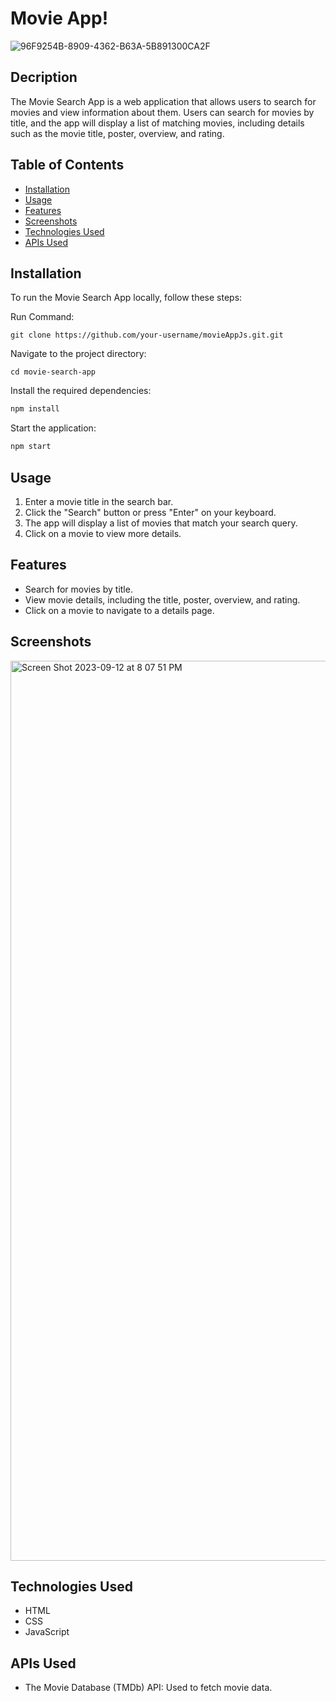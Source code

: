 # Movie App!

![96F9254B-8909-4362-B63A-5B891300CA2F](https://github.com/hefamba/movieAppJs/assets/81347556/3b8382b8-dde7-4c72-9d83-bacab4ba25c3)

## Decription
The Movie Search App is a web application that allows users to search for movies and view information about them. Users can search for movies by title, and the app will display a list of matching movies, including details such as the movie title, poster, overview, and rating.

## Table of Contents

- [Installation](#installation)
- [Usage](#usage)
- [Features](#features)
- [Screenshots](#screenshots)
- [Technologies Used](#technologies-used)
- [APIs Used](#apis-used)

## Installation

To run the Movie Search App locally, follow these steps:

Run Command:

	git clone https://github.com/your-username/movieAppJs.git.git

Navigate to the project directory:

	cd movie-search-app

Install the required dependencies:

``` bash
npm install
```
Start the application:

```bash
npm start
```

## Usage

1. Enter a movie title in the search bar.
2. Click the "Search" button or press "Enter" on your keyboard.
3. The app will display a list of movies that match your search query.
4. Click on a movie to view more details.

## Features

- Search for movies by title.
- View movie details, including the title, poster, overview, and rating.
- Click on a movie to navigate to a details page.

## Screenshots
<img width="1440" alt="Screen Shot 2023-09-12 at 8 07 51 PM" src="https://github.com/hefamba/movieAppJs/assets/81347556/78f43ba6-7f9d-44e3-872e-333ae4b167db">

## Technologies Used

- HTML
- CSS
- JavaScript

## APIs Used

- The Movie Database (TMDb) API: Used to fetch movie data.
